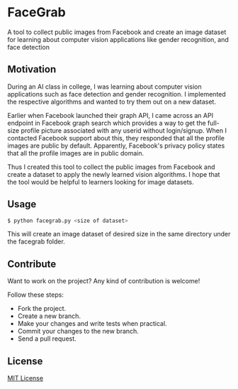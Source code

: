 # FaceGrab
A tool to collect public images from Facebook and create an image dataset for learning about computer vision applications like gender recognition, and face detection

## Motivation

During an AI class in college, I was learning about computer vision applications such as face detection and gender recognition. I implemented the respective algorithms and wanted to try them out on a new dataset. 

Earlier when Facebook launched their graph API, I came across an API endpoint in Facebook graph search which provides a way to get the full-size profile picture associated with any userid without login/signup. When I contacted Facebook support about this, they responded that all the profile images are public by default. Apparently, Facebook's privacy policy states that all the profile images are in public domain.

Thus I created this tool to collect the public images from Facebook and create a dataset to apply the newly learned vision algorithms. I hope that the tool would be helpful to learners looking for image datasets.

## Usage

```sh
$ python facegrab.py <size of dataset>
```

This will create an image dataset of desired size in the same directory under the facegrab folder.

## Contribute

Want to work on the project? Any kind of contribution is welcome!

Follow these steps:
- Fork the project.
- Create a new branch.
- Make your changes and write tests when practical.
- Commit your changes to the new branch.
- Send a pull request.

## License

[MIT License](https://github.com/ankitaggarwal011/FaceGrab/blob/master/LICENSE)
